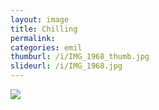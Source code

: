 ```yaml
---
layout: image
title: Chilling
permalink: 
categories: emil
thumburl: /i/IMG_1968_thumb.jpg
slideurl: /i/IMG_1968.jpg
---
```


![]({{site.url}}/i/IMG_1968.jpg)


